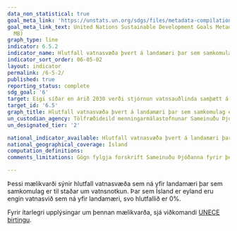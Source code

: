 ```yaml
---
data_non_statistical: true
goal_meta_link: 'https://unstats.un.org/sdgs/files/metadata-compilation/Metadata-Goal-6.pdf '
goal_meta_link_text: United Nations Sustainable Development Goals Metadata (PDF 4.0
  MB)
graph_type: line
indicator: 6.5.2
indicator_name: Hlutfall vatnasvæða þvert á landamæri þar sem samkomulag er til staðar um vatnsnotkun.
indicator_sort_order: 06-05-02
layout: indicator
permalink: /6-5-2/
published: true
reporting_status: complete
sdg_goal: '6'
target: Eigi síðar en árið 2030 verði stjórnun vatnsauðlinda samþætt á öllum sviðum, meðal annars með samstarfi yfir landamæri eftir því sem við á.
target_id: '6.5'
graph_title: Hlutfall vatnasvæða þvert á landamæri þar sem samkomulag er til staðar um vatnsnotkun.
un_custodian_agency: Tölfræðideild menningarmálastofnunar Sameinuðu Þjóðanna (UNESCO-UIS) Efnahagsmálanefnd Sameinuðu Þjóðanna (UNECE)
un_designated_tier: '2'

national_indicator_available: Hlutfall vatnasvæða þvert á landamæri þar sem samkomulag er til staðar um vatnsnotkun.
national_geographical_coverage: Ísland
computation_definitions:
comments_limitations: Gögn fylgja forskrift Sameinuðu Þjóðanna fyrir þennan mælikvarða. Þessi mælikvarði var fundin í samstarfi við málefnasérfræðinga.

---
```


Þessi mælikvarði sýnir hlutfall vatnasvæða sem ná yfir landamæri þar sem samkomulag er til staðar um vatnsnotkun. Þar sem Ísland er eyland eru engin vatnasvið sem ná yfir landamæri, svo hlutfallið er 0%.

Fyrir ítarlegri upplýsingar um þennan mælikvarða, sjá viðkomandi [UNECE birtingu](https://www.unece.org/fileadmin/DAM/env/water/publications/WAT_57/ECE_MP.WAT_57.pdf).<br><br>
